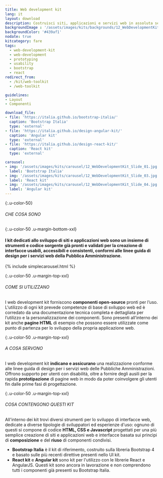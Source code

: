 ```yaml
---
title: Web development kit
lang: it
layout: download
description: Costruisci siti, applicazioni e servizi web in assoluta semplicità
backgroundImage : '/assets/images/kits/backgrounds/12_WebDevelopmentKit_Background.png'
backgroundColor: '#439af1'
nodate: true
kitcategory: fare
tags:
  - web-development-kit
  - web-development
  - prototyping
  - usability
  - bootstrap
  - react
redirect_from:
  - /kit/web-toolkit
  - /web-toolkit

guidelines:
- Layout
- Componenti

download_file:
- file: 'https://italia.github.io/bootstrap-italia/'
  caption: 'Bootstrap Italia'
  type: 'external'
- file: 'https://italia.github.io/design-angular-kit/'
  caption: 'Angular kit'
  type: 'external'
- file: 'https://italia.github.io/design-react-kit/'
  caption: 'React kit'
  type: 'external'

carousel:
- img: '/assets/images/kits/carousel/12_WebDevelopmentKit_Slide_01.jpg'
  label: 'Bootstrap Italia'
- img: '/assets/images/kits/carousel/12_WebDevelopmentKit_Slide_03.jpg'
  label: 'React kit'
- img: '/assets/images/kits/carousel/12_WebDevelopmentKit_Slide_04.jpg'
  label: 'Angular kit'
---
```


{:.u-color-50}
###### CHE COSA SONO

{:.u-color-50 .u-margin-bottom-xxl}
#### I kit dedicati allo sviluppo di siti e applicazioni web sono un insieme di **strumenti e codice sorgente** già pronti e validati per la creazione di interfacce usabili, accessibili e consistenti, conformi alle linee guida di design per i servizi web della Pubblica Amministrazione.

{% include simplecarousel.html  %}

{:.u-color-50 .u-margin-top-xxl}
###### COME SI UTILIZZANO
I web development kit forniscono **componenti open-source** pronti per l’uso. L'utilizzo di ogni kit prevede competenze di base di sviluppo web ed è corredato da una documentazione tecnica completa e dettagliata per l’utilizzo e la personalizzazione dei componenti. Sono presenti all’interno dei kit anche **pagine HTML** di esempio che possono essere utilizzate come punto di partenza per lo sviluppo della propria applicazione web.


{:.u-color-50 .u-margin-top-xxl}
###### A COSA SERVONO
I web development kit **indicano e assicurano** una realizzazione conforme alle linee guida di design per i servizi web delle Pubbliche Amministrazioni. Offrono supporto per utenti con disabilità, oltre a fornire degli ausili per la rapida **prototipazione** di pagine web in modo da poter coinvolgere gli utenti fin dalle prime fasi di progettazione.


{:.u-color-50 .u-margin-top-xxl}
###### COSA CONTENGONO QUESTI KIT
All'interno dei kit trovi diversi strumenti per lo sviluppo di interfacce web, dedicate a diverse tipologie di sviluppatori ed esperienze d'uso: ognuno di questi si compone di codice **HTML, CSS e Javascript** progettati per una più semplice creazione di siti e applicazioni web e interfacce basata sui princìpi di **composizione** e del **riuso** di componenti condivisi.

- **Bootstrap Italia** è il kit di riferimento, costruito sulla libreria Bootstrap 4 e basato sulle più recenti direttive presenti nello UI kit.
- **React kit** e **Angular kit** sono kit per l'utilizzo con le librerie React e AngularJS. Questi kit sono ancora in lavorazione e non comprendono tutti i componenti già presenti su Bootstrap Italia.
